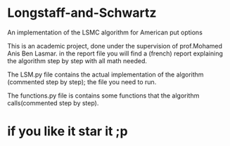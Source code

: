 # Longstaff-and-Schwartz
An implementation of the LSMC algorithm for American put options

This is an academic project, done under the supervision of prof.Mohamed Anis Ben Lasmar.
in the report file you will find a (french) report explaining the algorithm step by step with all math needed.


The LSM.py file contains the actual implementation of the algorithm (commented step by step); the file you need to run.


The functions.py file is contains some functions that the algorithm calls(commented step by step).


# if you like it star it ;p 
